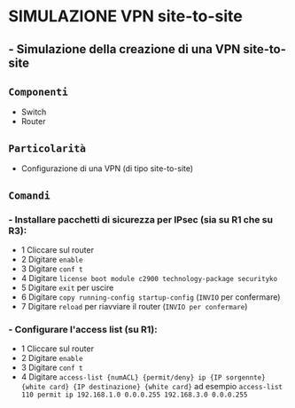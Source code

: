 # SIMULAZIONE VPN site-to-site
## - Simulazione della creazione di una VPN site-to-site
## `Componenti`
- Switch
- Router
## `Particolarità`
- Configurazione di una VPN (di tipo site-to-site)
## `Comandi`
### - Installare pacchetti di sicurezza per IPsec (sia su R1 che su R3):
- 1 Cliccare sul router
- 2 Digitare `enable`
- 3 Digitare `conf t`
- 4 Digitare `license boot module c2900 technology-package securityko`
- 5 Digitare `exit` per uscire
- 6 Digitare `copy running-config startup-config` (`INVIO` per confermare)
- 7 Digitare `reload` per riavviare il router (`INVIO per confermare`)
### - Configurare l'access list (su R1):
- 1 Cliccare sul router
- 2 Digitare `enable`
- 3 Digitare `conf t`
- 4 Digitare `access-list {numACL} {permit/deny} ip {IP sorgennte} {white card} {IP destinazione} {white card}` ad esempio `access-list 110 permit ip 192.168.1.0 0.0.0.255 192.168.3.0 0.0.0.255`
